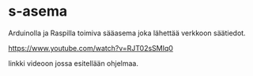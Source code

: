 # s-asema
Arduinolla ja Raspilla toimiva sääasema joka lähettää verkkoon säätiedot.

https://www.youtube.com/watch?v=RJT02sSMIq0

linkki videoon jossa esitellään ohjelmaa.

